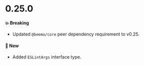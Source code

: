 # 0.25.0

#### 💥 Breaking

- Updated `@beemo/core` peer dependency requirement to v0.25.

#### 🚀 New

- Added `ESLintArgs` interface type.

